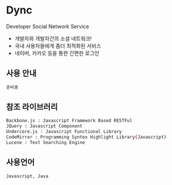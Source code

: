 Dync
=========

Developer Social Network Service

  - 개발자와 개발자간의 소셜 네트워크!
  - 국내 사용자들에게 좀더 최적화된 서비스
  - 네이버, 카카오 등을 통한 간편한 로그인


사용 안내
--------------

```sh
준비중
```

참조 라이브러리
--------------

```sh
Backbone.js : Javascript Framework Based RESTFul
JQuery : Javascript Component
Undercore.js : Javascript Functional Library
CodeMirror : Programming Syntex Highlight Library(Javascript)
Lucene : Text Searching Engine
```

사용언어
--------------

```sh
Javascript, Java
```
